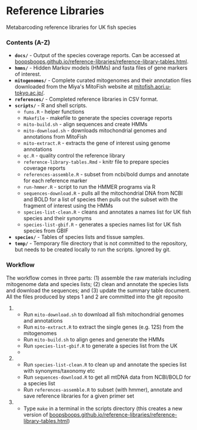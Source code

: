 # Reference Libraries
Metabarcoding reference libraries for UK fish species

### Contents (A-Z)

* **`docs/`** - Output of the species coverage reports. Can be accessed at [boopsboops.github.io/reference-libraries/reference-library-tables.html](https://boopsboops.github.io/reference-libraries/reference-library-tables.html).
* **`hmms/`** - Hidden Markov models (HMMs) and fasta files of gene markers of interest.
* **`mitogenomes/`** - Complete curated mitogenomes and their annotation files downloaded from the Miya's MitoFish website at [mitofish.aori.u-tokyo.ac.jp/](http://mitofish.aori.u-tokyo.ac.jp/).
* **`references/`** - Completed reference libraries in CSV format.
* **`scripts/`** - R and shell scripts.
    - `funs.R` - helper functions
    - `Makefile` - makefile to generate the species coverage reports
    - `mito-build.sh` - align sequences and create HMMs 
    - `mito-download.sh` - downloads mitochondrial genomes and annotations from MitoFish
    - `mito-extract.R` - extracts the gene of interest using genome annotations
    - `qc.R` - quality control the reference library
    - `reference-library-tables.Rmd` - knitr file to prepare species coverage reports
    - `references-assemble.R` - subset from ncbi/bold dumps and annotate for each reference marker 
    - `run-hmmer.R` - script to run the HMMER programs via R
    - `sequences-download.R` - pulls all the mitochondrial DNA from NCBI and BOLD for a list of species then pulls out the subset with the fragment of interest using the HMMs 
    - `species-list-clean.R` - cleans and annotates a names list for UK fish species and their synonyms
    - `species-list-gbif.R` - generates a species names list for UK fish species from GBIF
* **`species/`** - Tables of species lists and tissue samples.
* **`temp/`** - Temporary file directory that is not committed to the repository, but needs to be created locally to run the scripts. Ignored by git.

### Workflow

The workflow comes in three parts: (1) assemble the raw materials including mitogenome data and species lists; (2) clean and annotate the species lists and download the sequences; and (3) update the summary table document. All the files produced by steps 1 and 2 are committed into the git reposito

1. * Run `mito-download.sh` to download all fish mitochondrial genomes and annotations
   * Run `mito-extract.R` to extract the single genes (e.g. 12S) from the mitogenomes
   *  Run `mito-build.sh` to align genes and generate the HMMs
   *  Run `species-list-gbif.R` to generate a species list from the UK
   *  

2. * Run `species-list-clean.R` to clean up and annotate the species list with synonyms/taxonomy etc
   * Run `sequences-download.R` to get all mtDNA data from NCBI/BOLD for a species list
   * Run `references-assemble.R` to subset (with hmmer), annotate and save reference libraries for a given primer set

3. * Type `make` in a terminal in the scripts directory (this creates a new version of  [boopsboops.github.io/reference-libraries/reference-library-tables.html](https://boopsboops.github.io/reference-libraries/reference-library-tables.html))